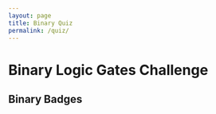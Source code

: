 ```yaml
---
layout: page
title: Binary Quiz
permalink: /quiz/
---
```

<html lang="en">
<head>
  <meta charset="UTF-8">
  <title>Binary Logic Gates Challenge</title>
  <style>
    /* Your CSS styles can be placed here */
    /* Example styles for badges */
    .binary-digit {
      font-size: 24px;
      margin: 0 4px;
    }
    .binary-one {
      color: green; /* Color for '1' in the badge */
    }
  </style>
</head>
<body>
  <h1>Binary Logic Gates Challenge</h1>

  <div id="challengeSection">
    <!-- Challenge items will be dynamically generated here -->
    <!-- Each challenge will include logic gate operation and input fields -->
  </div>

  <h2>Binary Badges</h2>
  <div id="binaryBadge">
    <!-- The binary badges earned by the user will be displayed here -->
    <!-- Example: 110 (representing two badges earned) -->
  </div>

  <script>
    // Define logic gate functions
    function andGate(input1, input2) {
      return input1 === '1' && input2 === '1' ? '1' : '0';
    }

    function orGate(input1, input2) {
      return input1 === '1' || input2 === '1' ? '1' : '0';
    }

    // Function to generate logic gate challenge
    function generateLogicGateChallenge() {
      const challengeSection = document.getElementById('challengeSection');
      const logicGates = ['AND', 'OR']; // Types of logic gates

      logicGates.forEach((gate) => {
        const challengeDiv = document.createElement('div');
        challengeDiv.classList.add('challenge-item');

        const gateLabel = document.createElement('label');
        gateLabel.textContent = `${gate} Gate Operation`;
        challengeDiv.appendChild(gateLabel);

        const inputField1 = document.createElement('input');
        inputField1.setAttribute('type', 'text');
        inputField1.setAttribute('placeholder', 'Enter Binary 0 or 1');
        inputField1.classList.add('binary-input');
        challengeDiv.appendChild(inputField1);

        const inputField2 = document.createElement('input');
        inputField2.setAttribute('type', 'text');
        inputField2.setAttribute('placeholder', 'Enter Binary 0 or 1');
        inputField2.classList.add('binary-input');
        challengeDiv.appendChild(inputField2);

        const checkButton = document.createElement('button');
        checkButton.textContent = 'Check Answer';
        checkButton.addEventListener('click', () => {
          const userAnswer1 = inputField1.value.trim();
          const userAnswer2 = inputField2.value.trim();

          let gateResult;
          if (gate === 'AND') {
            gateResult = andGate(userAnswer1, userAnswer2);
          } else if (gate === 'OR') {
            gateResult = orGate(userAnswer1, userAnswer2);
          }

          const correctAnswer = gateResult; // Set correct answer based on gate operation

          if (userAnswer1 === '' || userAnswer2 === '') {
            alert('Please enter both binary values.');
          } else if (userAnswer1 !== '0' && userAnswer1 !== '1' && userAnswer2 !== '0' && userAnswer2 !== '1') {
            alert('Please enter valid binary values (0 or 1).');
          } else if (userAnswer1 === correctAnswer && userAnswer2 === correctAnswer) {
            alert('Correct! Great job.');
            // Award badges or progress tracking logic can be added here
          } else {
            alert('Incorrect. Try again!');
          }
        });
        challengeDiv.appendChild(checkButton);

        challengeSection.appendChild(challengeDiv);
      });
    }

    // Define badges
const badges = {
  bronze: { threshold: 3, earned: false },
  silver: { threshold: 6, earned: false },
  gold: { threshold: 9, earned: false }
};

// User object to track progress and earned badges
let user = {
  earnedBadges: 0,
  challengeCount: 0
};

// Function to update earned badges
function updateBadges() {
  const badgeSection = document.getElementById('binaryBadge');
  badgeSection.textContent = `Badges Earned: ${user.earnedBadges}`;
}

// Function to check for earned badges
function checkForBadges() {
  for (const badge in badges) {
    if (!badges[badge].earned && user.earnedBadges >= badges[badge].threshold) {
      badges[badge].earned = true;
      alert(`Congratulations! You earned the ${badge.toUpperCase()} badge.`);
      // Additional logic if needed when a badge is earned
    }
  }
}

// Within the correct answer condition block
if (userAnswer1 === correctAnswer && userAnswer2 === correctAnswer) {
  alert('Correct! Great job.');
  user.challengeCount++;
  if (user.challengeCount % 3 === 0) {
    user.earnedBadges++; // Award a badge every 3 correct answers
    updateBadges();
    checkForBadges();
  }
} else {
  alert('Incorrect. Try again!');
}


    // Call the function to generate logic gate challenges on window load
    window.onload = function () {
      generateLogicGateChallenge();
    };
  </script>
</body>
</html>
